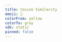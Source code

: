 ```yaml
---
title: Cosine Similarity
emoji: 🏃
colorFrom: yellow
colorTo: gray
sdk: static
pinned: false
---
```

